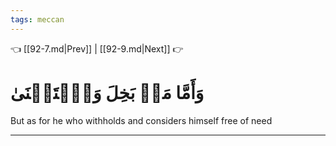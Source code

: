 ```yaml
---
tags: meccan
---
```


👈 [[92-7.md|Prev]] | [[92-9.md|Next]] 👉

# وَأَمَّا مَنۢ بَخِلَ وَٱسۡتَغۡنَىٰ

But as for he who withholds and considers himself free of need

---

